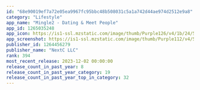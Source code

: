 ```yaml
---
id: "68e90019ef7a72e05ea9967fc95bbc48b508031c5a1a742d44ae974d2512e9a8"
category: "Lifestyle"
app_name: "Mingle2 - Dating & Meet People"
app_id: 1265035248
app_icon: https://is1-ssl.mzstatic.com/image/thumb/Purple126/v4/1b/24/59/1b2459d2-5cd9-d7f1-bfaa-7151bbd3737b/AppIcon-0-0-1x_U007emarketing-0-5-0-85-220.png/1024x1024bb.png
app_screenshot: https://is1-ssl.mzstatic.com/image/thumb/Purple112/v4/50/e0/28/50e028ab-3fd4-2bdb-bb18-5a941011c98b/pr_source.png/1242x2688bb.png
publisher_id: 1264456279
publisher_name: "NextC LLC"
rank: 394
most_recent_release: 2023-12-02 00:00:00
release_count_in_past_year: 8
release_count_in_past_year_category: 19
release_count_in_past_year_top_in_category: 32
---
```

